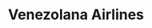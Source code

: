---
title: "Venezolana Airlines"
url: /panama/venezolana-airlines-calle-thais-de-pons/
shop: agencia de viajes
---